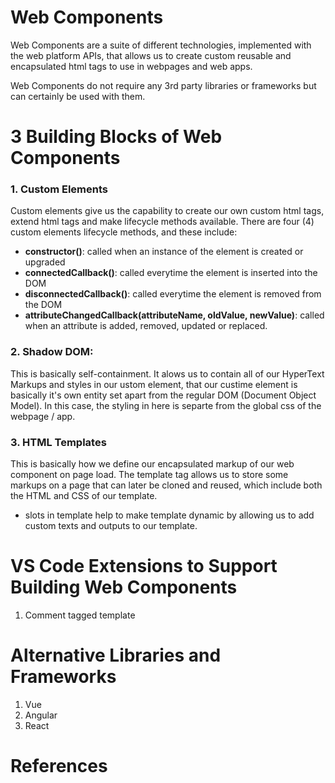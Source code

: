 # Web Components
 Web Components are a suite of different technologies, implemented with the web platform APIs, that allows us to create custom reusable and encapsulated html tags to use in webpages and web apps.
 
 Web Components do not require any 3rd party libraries or frameworks but can certainly be used with them.

# 3  Building Blocks of Web Components

### 1.  Custom Elements 
Custom elements give us the capability to create our own custom html tags, extend html tags and make lifecycle methods available. There are four (4) custom elements lifecycle methods, and these include:

   - **constructor()**: called when an instance of the element is created or upgraded
   - **connectedCallback()**: called everytime the element is inserted into the DOM 
   - **disconnectedCallback()**: called everytime the element is removed from the DOM
   - **attributeChangedCallback(attributeName, oldValue, newValue)**: called when an attribute is added, removed, updated or replaced.
   
### 2. Shadow DOM: 
This is basically self-containment. It alows us to contain all of our HyperText Markups and styles in our ustom element, that our custime element is basically it's own entity set apart from the regular DOM (Document Object Model). In this case, the styling in here is separte from the global css of the webpage / app.

### 3. HTML Templates
This is basically how we define our encapsulated markup of our web component on page load. The template tag allows us to store some markups on a page that can later be cloned and reused, which include both the HTML and CSS of our template.
   - slots in template help to make template dynamic by allowing us to add custom texts and outputs to our template.  

# VS Code Extensions to Support Building Web Components
1. Comment tagged template

# Alternative Libraries and Frameworks
1. Vue
2. Angular
3. React

# References
